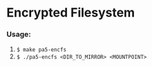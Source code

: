 Encrypted Filesystem
====================

### Usage:
  1. `$ make pa5-encfs`
  2. `$ ./pa5-encfs <DIR_TO_MIRROR> <MOUNTPOINT>`
